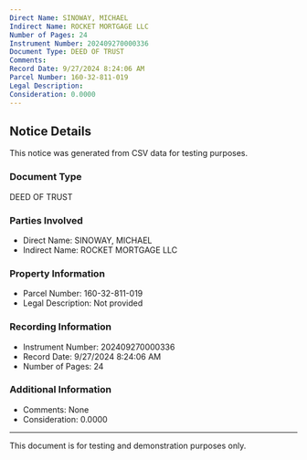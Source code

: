 ```yaml
---
Direct Name: SINOWAY, MICHAEL
Indirect Name: ROCKET MORTGAGE LLC
Number of Pages: 24
Instrument Number: 202409270000336
Document Type: DEED OF TRUST
Comments: 
Record Date: 9/27/2024 8:24:06 AM
Parcel Number: 160-32-811-019
Legal Description: 
Consideration: 0.0000
---
```


## Notice Details

This notice was generated from CSV data for testing purposes.

### Document Type
DEED OF TRUST

### Parties Involved
- Direct Name: SINOWAY, MICHAEL
- Indirect Name: ROCKET MORTGAGE LLC

### Property Information
- Parcel Number: 160-32-811-019
- Legal Description: Not provided

### Recording Information
- Instrument Number: 202409270000336
- Record Date: 9/27/2024 8:24:06 AM
- Number of Pages: 24

### Additional Information
- Comments: None
- Consideration: 0.0000

---

This document is for testing and demonstration purposes only.
